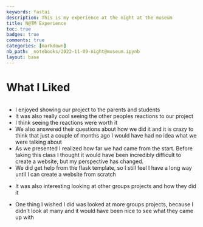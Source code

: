 ```yaml
---
keywords: fastai
description: This is my experience at the night at the museum
title: N@TM Experience
toc: true 
badges: true
comments: true
categories: [markdown]
nb_path: _notebooks/2022-11-09-night@museum.ipynb
layout: base
---
```


<!--
#################################################
### THIS FILE WAS AUTOGENERATED! DO NOT EDIT! ###
#################################################
# file to edit: _notebooks/2022-11-09-night@museum.ipynb
-->

<div class="container" id="notebook-container">
        
<div class="cell border-box-sizing text_cell rendered"><div class="inner_cell">
<div class="text_cell_render border-box-sizing rendered_html">
<h1 id="What-I-Liked">What I Liked<a class="anchor-link" href="#What-I-Liked"> </a></h1><p><img src="https://lh3.googleusercontent.com/n1ABYLEvdmIEha_9ouJRBvw_wQKJ6lbiekyiTE-qqQZsleQJJ7aNmEF2eJ0B6rS-WWKCIkQIaI4m67_0tElOpnXHAumDg_KwValpme7_QJ7njHC0CnD3ZFcC4YpeHkNX6QVX5gaW3EYexM8fT1LIN_FsppjNHM2tbnhO3eEW8p8pVRaMaD9mytS_GIFqG-pvBLAGIP0sAW0IEv4uZQ6SDPjm8LN0bMx16XU97sH0DBYDau3S1F4DvWq3J4dljbhjIWozbuaJYm82mCa6AIofGSSEX-1pP7FZO6TqBoeMIGNOoeMFrfuZ2alSJ9Hx3GUBjDc_Ii6oaXXwxG29NL3xEVjkRurUfqBPktfAnykhcBRRz7ivqgNG3Qr9bJd3hR6fA20zN6NfPTToFaTbDxpBJnWzdabO488CB5i16Mxl0OIGEDupdvy-hv9XYWQuewctLkFJxCcj0G1iMunMMQS9GiuQnKxQJV2aB9QQpNHrZeuxOgeEvW4euRiCACtSqgXQpLlKU6-4U9f5wFRe0a3Dny0IDEGOkzPbuSkcqq-VBA_bmG_mnQgrgkLo4Bz93TU68NacN8BsRZ5i4ToLX_-QFmX19bJPAjSJRFsHIHJ0pDNtsOjZHnGtjU4EL3E8JVIgSIuMLA-SgpwOIqAlucAjSh76QfrEcgpFWYEH4_Fu0Y-C5rc2nwXGLxROpamBIhUhxBoLFzoN_J7sCwEDSg5K8RciGGlnqG1RwIKnMFMEHbfm13yl4V9X8Zz3e_oCwyfHV_hhJzv1VHqikBPIEiZd0ol-60K4l5vhQe2CHJ7LHQHJBOzohh0lYY6Vi8G4EmHznMzTOCfg5Lahz_rw2lQAY0K8f2o3nDCTFAAo_P1CqiEazHjYr5rCxDaXIA7KFHR-bHF010j06KmUzOXGZ4SeSI_zEFb49Xyzp1EUGoJwuKmH=w1184-h1578-no?authuser=0" alt=""></p>
<ul>
<li>I enjoyed showing our project to the parents and students</li>
<li>It was also really cool seeing the other peoples reactions to our project</li>
<li>I think seeing the reactions were worth it</li>
<li>We also answered their questions about how we did it and it is crazy to think that just a couple of months ago I would have had no idea what we were talking about</li>
<li>As we presented I realized how far we had came from the start. Before taking this class I thought it would have been incredibly difficult to create a website, but my perspective has changed.</li>
<li>We did get help from the flask template, so I still feel I have a long way until I can create a website from scratch</li>
<li><p>It was also interesting looking at other groups projects and how they did it</p>
</li>
<li><p>One thing I wished I did was looked at more groups projects, because I didn't look at many and it would have been nice to see what they came up with</p>
</li>
</ul>
<p><img src="https://lh3.googleusercontent.com/bmia-TXb98oqrfJmPlbHqY0hI8lKyHtdebOFwk6j-XdEbH3gaIvBKh6OihGHJX3qeIsrHZbrermSTgNoCqhkDCAcqKlpDKukaUQxkittPXoBdxXPGSrSd_sxGcfPpkVCPbjzkf0WlDpaMYMec7JLyLrU8HG8sIOwuCKvaLfRmNWw8IPf5MPjqlEaY9C0nP4x_qTX7Xw87OTX8KQzLFCrJT2aqUo3K86aVAEmo5f2w6e3K2pLmFTN41oIpMyrqEPCSn8fDi2PPRA0Sdm8DE-0u9K2b_LDoQbUycy4FRFU4gSCovHz4ofRsMzwSWlFWKEoQNHRjfQ7p5TVmq0NTOnWs_CJ5o8hBXPhGGX1E0uGHt1gDD5meMH2ATUERUQUzbwegFpXS169RM3vu6FV40HuuOlmydsE38JmglqdhFqBOxi-VWiBFwfMBjqLcjE6bq4p4WRHqsZuLbTjY5oh4E0pKXX3MnN3qTrl-urz_l1SioWbTO3rsTcG7ll92O3StwLub0Hl7qrkbLm9mROo3VpmsATsEK98A5ZqlNT1PmBTlmXEwwwSjIzk7d9SuyyoXJ223vNDc1P5xtZHMDyt2Iy7TBlRmfNJW-9_eOtRnaf1L4q8UjYdA-LgwcClFikyrxb2NLqdTwS-_nobSNKurx0zl5qy4hM7gQIr9YgfAlCKSv34z7KAQsM0L-X4b66mRCfmgw03i2oO9yMnln8WwSCp6LPWiQWpRd2uW8wZ2LWcCtAJQDHUeLF1G3PKjL7KD-NshE9t-6MSrk2OnXbgfR859TpZBbc_C3Ruj0o76ddnecw5Ffj5bZPqju5p3t6kmpwKkFAMxqCbrCVVeXnWyeUhdl8sRTkqZLRHm9Fy_FkQZsrTE8mFvRMsb00tU15zc1JmpEa8rZ__No_0_LspHlALxXr2haNVMTQZsrelrlsEBTb8=w2104-h1578-no?authuser=0" alt=""></p>

</div>
</div>
</div>
</div>
 

